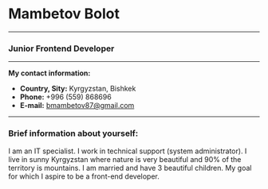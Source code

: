 # Mambetov Bolot
---
### Junior Frontend Developer
---
**My contact information:**
* **Country, Sity:** Kyrgyzstan, Bishkek
* **Phone:** +996 (559) 868696
* **E-mail:** bmambetov87@gmail.com
---
### Brief information about yourself:
I am an IT specialist. I work in technical support (system administrator). I live in sunny Kyrgyzstan where nature is very beautiful and 90% of the territory is mountains. I am married and have 3 beautiful children. My goal for which I aspire to be a front-end developer.